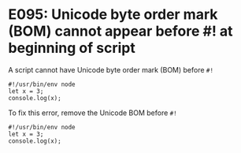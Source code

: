 # E095: Unicode byte order mark (BOM) cannot appear before #! at beginning of script

A script cannot have Unicode byte order mark (BOM) before `#!`

    #!/usr/bin/env node
    let x = 3;
    console.log(x);

To fix this error, remove the Unicode BOM before `#!`

    #!/usr/bin/env node
    let x = 3;
    console.log(x);
